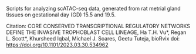 Scripts for analyzing scATAC-seq data, generated from rat metrial gland tissues on gestational day (GD) 15.5 and 19.5.

Citation: CORE CONSERVED TRANSCRIPTIONAL REGULATORY NETWORKS DEFINE THE INVASIVE TROPHOBLAST CELL LINEAGE, Ha T.H. Vu*,  Regan L. Scott*,  Khursheed Iqbal,  Michael J. Soares,  Geetu Tuteja, bioRvix doi: https://doi.org/10.1101/2023.03.30.534962
